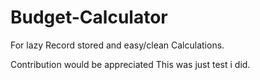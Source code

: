 # Budget-Calculator
For lazy Record stored and easy/clean Calculations.


Contribution would be appreciated
This was just test i did.
